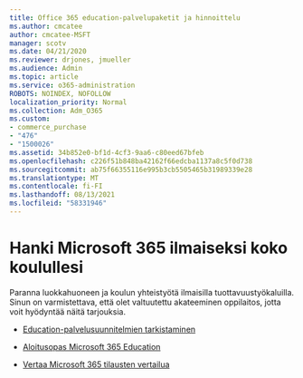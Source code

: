 ```yaml
---
title: Office 365 education-palvelupaketit ja hinnoittelu
ms.author: cmcatee
author: cmcatee-MSFT
manager: scotv
ms.date: 04/21/2020
ms.reviewer: drjones, jmueller
ms.audience: Admin
ms.topic: article
ms.service: o365-administration
ROBOTS: NOINDEX, NOFOLLOW
localization_priority: Normal
ms.collection: Adm_O365
ms.custom:
- commerce_purchase
- "476"
- "1500026"
ms.assetid: 34b852e0-bf1d-4cf3-9aa6-c80eed67bfeb
ms.openlocfilehash: c226f51b848ba42162f66edcba1137a8c5f0d738
ms.sourcegitcommit: ab75f66355116e995b3cb5505465b31989339e28
ms.translationtype: MT
ms.contentlocale: fi-FI
ms.lasthandoff: 08/13/2021
ms.locfileid: "58331946"
---
```

# <a name="get-microsoft-365-free-for-your-entire-school"></a>Hanki Microsoft 365 ilmaiseksi koko koulullesi

Paranna luokkahuoneen ja koulun yhteistyötä ilmaisilla tuottavuustyökaluilla. Sinun on varmistettava, että olet valtuutettu akateeminen oppilaitos, jotta voit hyödyntää näitä tarjouksia.
  
- [Education-palvelusuunnitelmien tarkistaminen](https://products.office.com/academic/compare-office-365-education-plans)

- [Aloitusopas Microsoft 365 Education](https://support.office.com/article/get-started-with-office-365-education-ab02abe5-a1ee-458c-b749-5b44416ccf14?wt.mc_id=o365_portal_mmaven&ui=en-US&rs=en-US&ad=US)

- [Vertaa Microsoft 365 tilausten vertailua](https://products.office.com/business/compare-more-office-365-for-business-plans)